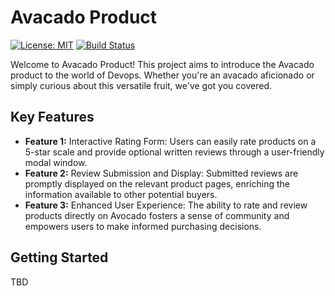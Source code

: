 # Avacado Product

[![License: MIT](https://img.shields.io/badge/License-MIT-yellow.svg)](https://opensource.org/licenses/MIT)
[![Build Status](https://img.shields.io/badge/build-passing-brightgreen)](https://www.examplebuildserver.com/) 

Welcome to Avacado Product! This project aims to introduce the Avacado product to the world of Devops. Whether you're an avacado aficionado or simply curious about this versatile fruit, we've got you covered.

## Key Features

- **Feature 1:** Interactive Rating Form: Users can easily rate products on a 5-star scale and provide optional written reviews through a user-friendly modal window.
- **Feature 2:** Review Submission and Display: Submitted reviews are promptly displayed on the relevant product pages, enriching the information available to other potential buyers.
- **Feature 3:** Enhanced User Experience: The ability to rate and review products directly on Avocado fosters a sense of community and empowers users to make informed purchasing decisions.

## Getting Started

TBD